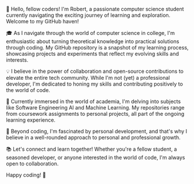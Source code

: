 👋 Hello, fellow coders! I'm Robert, a passionate computer science student currently navigating the exciting journey of learning and exploration. Welcome to my GitHub haven!

🎓 As I navigate through the world of computer science in college, I'm enthusiastic about turning theoretical knowledge into practical solutions through coding. My GitHub repository is a snapshot of my learning process, showcasing projects and experiments that reflect my evolving skills and interests.

💡 I believe in the power of collaboration and open-source contributions to elevate the entire tech community. While I'm not (yet) a professional developer, I'm dedicated to honing my skills and contributing positively to the world of code.

🚀 Currently immersed in the world of academia, I'm delving into subjects like Software Engineering AI and Machine Learning. My repositories range from coursework assignments to personal projects, all part of the ongoing learning experience.

🌱 Beyond coding, I'm fascinated by personal development, and that's why I believe in a well-rounded approach to personal and professional growth.

📚 Let's connect and learn together! Whether you're a fellow student, a seasoned developer, or anyone interested in the world of code, I'm always open to collaboration.

Happy coding! 🚀


<!---
rpsbobby/rpsbobby is a ✨ special ✨ repository because its `README.md` (this file) appears on your GitHub profile.
You can click the Preview link to take a look at your changes.
--->
